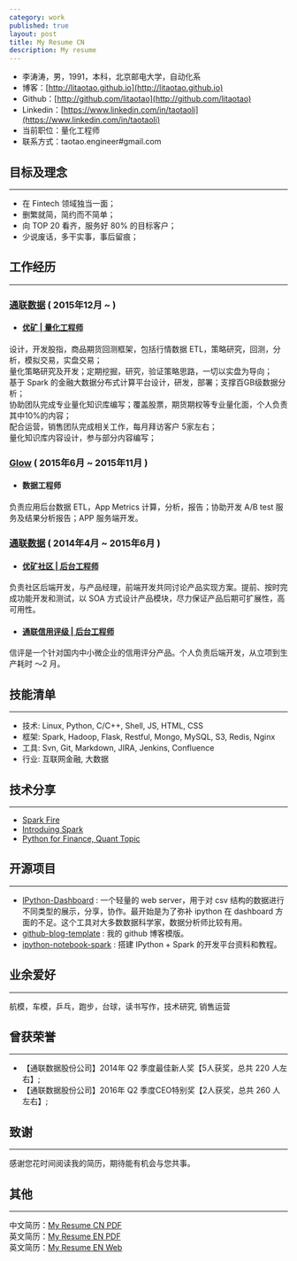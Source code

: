 ```yaml
---
category: work
published: true
layout: post
title: My Resume CN 
description: My resume
---
```


>
- 李涛涛，男，1991，本科，北京邮电大学，自动化系
- 博客：[http://litaotao.github.io](http://litaotao.github.io)
- Github：[http://github.com/litaotao](http://github.com/litaotao)
- Linkedin：[https://www.linkedin.com/in/taotaoli](https://www.linkedin.com/in/taotaoli)
- 当前职位：量化工程师
- 联系方式：taotao.engineer#gmail.com


目标及理念
---  
---

- 在 Fintech 领域独当一面；
- 删繁就简，简约而不简单；
- 向 TOP 20 看齐，服务好 80% 的目标客户；
- 少说废话，多干实事，事后留痕；


工作经历
---  
---

### [通联数据](http://www.datayes.com/#/home) ( 2015年12月 ~  )

- #### [优矿 | 量化工程师](uqer.io)

>
设计，开发股指，商品期货回测框架，包括行情数据 ETL，策略研究，回测，分析，模拟交易，实盘交易；      
量化策略研究及开发；定期挖掘，研究，验证策略思路，一切以实盘为导向；    
基于 Spark 的金融大数据分布式计算平台设计，研发，部署；支撑百GB级数据分析；    
协助团队完成专业量化知识库编写；覆盖股票，期货期权等专业量化面，个人负责其中10%的内容；      
配合运营，销售团队完成相关工作，每月拜访客户 5家左右；         
量化知识库内容设计，参与部分内容编写；       


### [Glow](http://www.glowing.com/) ( 2015年6月 ~ 2015年11月 )

- #### 数据工程师

>
负责应用后台数据 ETL，App Metrics 计算，分析，报告；协助开发 A/B test 服务及结果分析报告；APP 服务端开发。

### [通联数据](http://www.datayes.com/#/home) ( 2014年4月 ~ 2015年6月 )

- #### [优矿社区 | 后台工程师](https://uqer.io/community/list)

>   
负责社区后端开发，与产品经理，前端开发共同讨论产品实现方案。提前、按时完成功能开发和测试，以 SOA 方式设计产品模块，尽力保证产品后期可扩展性，高可用性。

- #### [通联信用评级 | 后台工程师](http://www.datayes.com/#/product?state=rating)

>
信评是一个针对国内中小微企业的信用评分产品。个人负责后端开发，从立项到生产耗时 ～2 月。


技能清单
---  
---
- 技术: Linux, Python, C/C++, Shell, JS, HTML, CSS
- 框架: Spark, Hadoop, Flask, Restful, Mongo, MySQL, S3, Redis, Nginx
- 工具: Svn, Git, Markdown, JIRA, Jenkins, Confluence
- 行业: 互联网金融, 大数据


技术分享  
---  
---
- [Spark Fire](http://litaotao.github.io/files/spark-fire.ppt)
- [Introduing Spark](http://litaotao.github.io/files/introduing_spark.pdf)
- [Python for Finance, Quant Topic](http://litaotao.github.io/files/python-quant-uqer.pdf)


开源项目
---  
---
- [IPython-Dashboard](https://github.com/litaotao/IPython-Dashboard) : 一个轻量的 web server，用于对 csv 结构的数据进行不同类型的展示，分享，协作。最开始是为了弥补 ipython 在 dashboard 方面的不足。这个工具对大多数数据科学家，数据分析师比较有用。
- [github-blog-template](https://github.com/litaotao/github-blog-template) : 我的 github 博客模版。
- [ipython-notebook-spark](https://github.com/litaotao/ipython-notebook-spark) : 搭建 IPython + Spark 的开发平台资料和教程。


业余爱好
---  
---
航模，车模，乒乓，跑步，台球，读书写作，技术研究, 销售运营


曾获荣誉
---  
---  
- 【通联数据股份公司】2014年 Q2 季度最佳新人奖【5人获奖，总共 220 人左右】;
- 【通联数据股份公司】2016年 Q2 季度CEO特别奖【2人获奖，总共 260 人左右】;


致谢
---  
---

感谢您花时间阅读我的简历，期待能有机会与您共事。


其他
---  
---

中文简历：[My Resume CN PDF](../files/litaotao-quant-cn.pdf)    
英文简历：[My Resume EN PDF](../files/litaotao-quant-en.pdf)     
英文简历：[My Resume EN Web](../resume-en)
